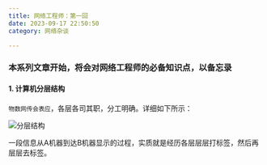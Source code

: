 ```yaml
---
title: 网络工程师：第一回
date: 2023-09-17 22:50:50
category: 网络杂谈

---
```

### 本系列文章开始，将会对网络工程师的必备知识点，以备忘录

#### 1. 计算机分层结构
`物数网传会表应`，各层各司其职，分工明确。详细如下所示：

<img src="/img/网络工程师1_1.gif" alt="分层结构">

一段信息从A机器到达B机器显示的过程，实质就是经历各层层层打标签，然后再层层去标签。

